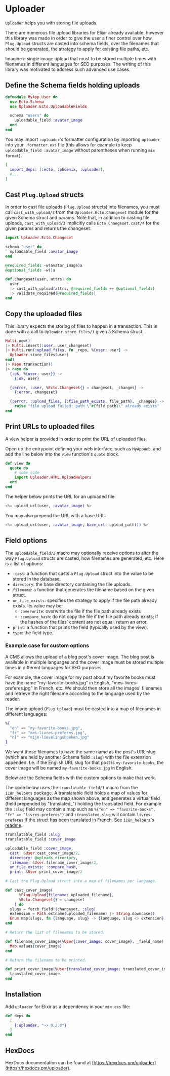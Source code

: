 # Uploader

`Uploader` helps you with storing file uploads.

There are numerous file upload libraries for Elixir already available, however
this library was made in order to give the user a finer control over how `Plug.Upload`
structs are casted into schema fields, over the filenames that should be generated,
the strategy to apply for existing file paths, etc.

Imagine a single image upload that must to be stored multiple times with filenames
in different languages for SEO purposes. The writing of this library was motivated
to address such advanced use cases.

## Define the Schema fields holding uploads

```elixir
defmodule MyApp.User do
  use Ecto.Schema
  use Uploader.Ecto.UploadableFields

  schema "users" do
    uploadable_field :avatar_image
  end
end
```

You may import `:uploader`'s formatter configuration by importing
`uploader` into your `.formatter.exs` file (this allows for example to keep
`uploadable_field :avatar_image` without parentheses when running `mix format`).

```elixir
[
  import_deps: [:ecto, :phoenix, :uploader],
  #...
]
```

## Cast `Plug.Upload` structs

In order to cast file uploads (`Plug.Upload` structs) into filenames, you must
call `cast_with_upload/3` from the `Uploader.Ecto.Changeset` module for the
given Schema struct and params. Note that, in addition to casting file uploads,
`cast_with_upload/3` implicitly calls `Ecto.Changeset.cast/4` for the given params
and returns the changeset.

```elixir
import Uploader.Ecto.Changeset

schema "user" do
  uploadable_field :avatar_image
end

@required_fields ~w(avatar_image)a
@optional_fields ~w()a

def changeset(user, attrs) do
  user
  |> cast_with_upload(attrs, @required_fields ++ @optional_fields)
  |> validate_required(@required_fields)
end
```

## Copy the uploaded files

This library expects the storing of files to happen in a transaction. This is done
with a call to `Uploader.store_files/1` given a Schema struct.

```elixir
Multi.new()
|> Multi.insert(:user, user_changeset)
|> Multi.run(:upload_files, fn _repo, %{user: user} ->
  Uploader.store_files(user)
end)
|> Repo.transaction()
|> case do
  {:ok, %{user: user}} ->
    {:ok, user}

  {:error, :user, %Ecto.Changeset{} = changeset, _changes} ->
    {:error, changeset}

  {:error, :upload_files, {:file_path_exists, file_path}, _changes} ->
    raise "file upload failed: path \"#{file_path}\" already exists"
end
```

## Print URLs to uploaded files

A view helper is provided in order to print the URL of uploaded files.

Open up the entrypoint defining your web interface, such as `MyAppWeb`, and
add the line below into the `view` function's `quote` block.

```elixir
def view do
  quote do
    # some code
    import Uploader.HTML.UploadHelpers
  end
end
```

The helper below prints the URL for an uploaded file:

```elixir
<%= upload_url(user, :avatar_image) %>
```

You may also prepend the URL with a base URL:

```elixir
<%= upload_url(user, :avatar_image, base_url: upload_path()) %>
```

## Field options

The `uploadable_field/2` macro may optionally receive options to alter the way
`Plug.Upload` structs are casted, how filenames are generated, etc. Here is a
list of options:

* `:cast`: a function that casts a `Plug.Upload` struct into the value to be
stored in the database.
* `directory`: the base directory containing the file uploads.
* `filename`: a function that generates the filename based on the given struct.
* `on_file_exists`: specifies the strategy to apply if the file path already
exists. Its value may be:
    * `:overwrite`: overwrite the file if the file path already exists
    * `:compare_hash`: do not copy the file if the file path already exists;
    if the hashes of the files' content are not equal, return an error.
* `print`: a function that prints the field (typically used by the view).
* `type`: the field type.

### Example case for custom options

A CMS allows the upload of a blog post's cover image. The blog post is available
in multiple languages and the cover image must be stored multiple times in
different languages for SEO purposes.

For example, the cover image for my post about my favorite books must have the
name "my-favorite-books.jpg" in English, "mes-livres-preferes.jpg" in French,
etc. We should then store all the images' filenames and retrieve the right filename
according to the language used by the reader.

The image upload (`Plug.Upload`) must be casted into a map of filenames in
different languages:

```elixir
%{
  "en" => "my-favorite-books.jpg",
  "fr" => "mes-livres-preferes.jpg",
  "nl" => "mijn-lievelingsboeken.jpg"
}
```

We want those filenames to have the same name as the post's URL slug (which are
held by another Schema field `:slug`) with the file extension appended. I.e. if
the English URL slug for that post is `my-favorite-books`, the cover image will
be named `my-favorite-books.jpg` in English.

Below are the Schema fields with the custom options to make that work.

The code below uses the `translatable_field/1` macro from the `i18n_helpers`
package. A translatable field holds a map of values for different languages
as the map shown above, and generates a virtual field (field prepended by
"translated_") holding the translated field. For example the `:slug` field
may contain a map such as `%{"en" => "favorite-books", "fr" => "livres-preferes"}`
and `:translated_slug` will contain `livres-preferes` if the struct has been
translated in French. See `i18n_helpers`'s [readme](https://github.com/mathieuprog/i18n_helpers/blob/master/README.md).

```elixir
translatable_field :slug
translatable_field :cover_image

uploadable_field :cover_image,
  cast: &User.cast_cover_image/2,
  directory: @uploads_directory,
  filename: &User.filename_cover_image/2,
  on_file_exists: :compare_hash,
  print: &User.print_cover_image/2
```

```elixir
# Cast the Plug.Upload struct into a map of filenames per language.

def cast_cover_image(
      %Plug.Upload{filename: uploaded_filename},
      %Ecto.Changeset{} = changeset
    ) do
  slugs = fetch_field!(changeset, :slug)
  extension = Path.extname(uploaded_filename) |> String.downcase()
  Enum.map(slugs, fn {language, slug} -> {language, slug <> extension} end) |> Enum.into(%{})
end

# Return the list of filenames to be stored.

def filename_cover_image(%User{cover_image: cover_image}, _field_name) do
  Map.values(cover_image)
end

# Return the filename to be printed.

def print_cover_image(%User{translated_cover_image: translated_cover_image}, _field_name) do
  translated_cover_image
end
```

## Installation

Add `uploader` for Elixir as a dependency in your `mix.exs` file:

```elixir
def deps do
  [
    {:uploader, "~> 0.2.0"}
  ]
end
```

## HexDocs

HexDocs documentation can be found at [https://hexdocs.pm/uploader](https://hexdocs.pm/uploader).
